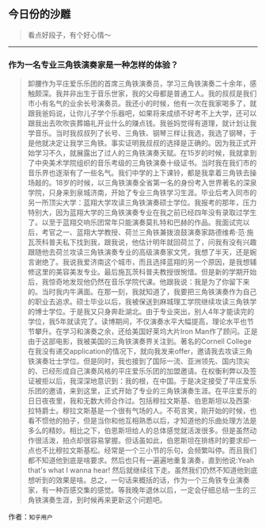 ## 今日份的沙雕

> 看点好段子，有个好心情～


 
---

### 作为一名专业三角铁演奏家是一种怎样的体验？

> 卸腰作为平庄爱乐乐团的首席三角铁演奏员，学习三角铁演奏二十余年，感触颇深。我并非出生于音乐世家，我的父母都是普通工人。我的叔叔是我们市小有名气的业余长号演奏员。我还小的时候，他有一次在我家喝多了，就跟我爸妈说，让你儿子学个乐器吧，如果将来成绩不好考不上大学，还可以跟我出去吹吹丧葬婚礼开业什么的赚点钱。我爸妈觉得有道理，就计划让我学音乐。当时我叔叔列了长号、三角铁、钢琴三样让我选，我选了钢琴，于是他就决定让我学三角铁。事实证明我叔叔的选择是正确的。因为我正式开始学习不久，就展露出了过人的三角铁演奏天赋。在15岁的时候，我就拿到了中央美术学院组织的音乐考级的三角铁演奏十级证书。当时我在我们市的音乐界也逐渐有了一些名气。我们中学的上下课铃，都是我拿着三角铁去操场敲的。18岁的时候，以三角铁演奏全省第一名的身份考入世界著名的深泉学院，只身来到泉城济南，开始了专业三角铁学习生涯。毕业后考入同市的另一所顶尖大学：蓝翔大学攻读三角铁演奏硕士学位。我报考的那年，压力特别大，因为蓝翔大学的三角铁演奏专业在我之前已经四年没有录取过学生了。以至于蓝翔交响乐团常年只能演奏莫扎特和巴赫的作品。我面试完以后，考官之一、蓝翔大学教授、荷兰三角铁兼拨浪鼓演奏家路德维希·范·施瓦茨科普夫私下找到我，跟我说，他估计明年就回荷兰了，问我有没有兴趣跟随他去荷兰攻读三角铁演奏专业的高级演奏家文凭，我想了半天，还是婉言谢绝了。我说我爱济南这个城市，而且选择蓝翔的另一个原因，是我想辅修这里的美容美发专业。最后施瓦茨科普夫教授很惋惜。但是新的学期开始后，我惊奇地发现他仍然在音乐学院代课。他跟我说：我是为了你留下来的。当时我内牛满面。在那一刻，我就知道了，我要把三角铁演奏作为自己的职业去追求。硕士毕业以后，我被保送到麻城理工学院继续攻读三角铁学的博士学位。于是我又只身奔赴湖北。由于专业突出，别人4年才能读完的学位，我5年就读完了。读博期间，不仅演奏水平大幅提高，理论水平也节节攀升。在学习和演奏之余，还给美国好莱坞大片Iron Man作了顾问。正是由于这部电影，我被美国的三角铁演奏界关注到。著名的Cornell College在我没有递交application的情况下，就向我发来offer，邀请我去攻读三角铁演奏壮士学位。但是同时，我也接到了国际一流、亚洲领先、国内顶尖的、已经形成自己演奏风格的平庄爱乐乐团的加盟邀请。在权衡利弊以及签证被拒以后，我深深地意识到：我的根，在中国。于是决定接受了平庄爱乐乐团的邀请，来到这里，正式开始了专业的三角铁演奏生涯。在平庄爱乐的日日夜夜里，我和无数大师合作过。包括穆拉文斯基、伯恩斯坦以及西蒙·拉特爵士。穆拉文斯基是一个很有气场的人。不苟言笑，刚开始的时候，也看不惯他的拍子，但是当你和他互相熟悉以后，才知道他的乐曲处理方法是多么的精妙。相比之下，伯恩斯坦给人的总体感觉就活泼很多。但是虽然动作很活泼，拍点却很容易掌握。但话虽如此，伯恩斯坦在排练时的要求却一点也不比穆拉文斯基松。经常是一个三小节的乐句，会频繁叫停。而且我们都不知道他到底是啥要求。然后也只有一遍遍地重复演奏，直到他说:Yeah that's what I wanna hear! 然后就继续往下走。虽然我们仍然不知道他到底想听到的效果是啥。总之，一句话来概括的话，作为一个三角铁专业演奏家，有一种百感交集的感觉。等我晚年退休以后，一定会仔细总结一生的三角铁演奏生涯，到时候再来更新这个问题吧。


作者：`知乎用户`